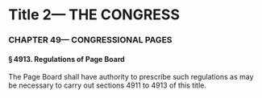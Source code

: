 
# Title 2— THE CONGRESS
### CHAPTER 49— CONGRESSIONAL PAGES
#### § 4913. Regulations of Page Board

The Page Board shall have authority to prescribe such regulations as may be necessary to carry out sections 4911 to 4913 of this title.
